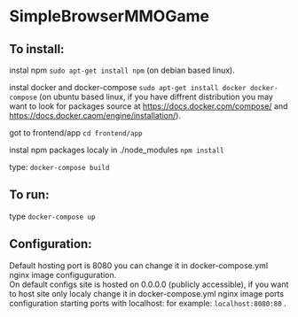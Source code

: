 # SimpleBrowserMMOGame

## To install:
instal npm `sudo apt-get install npm` (on debian based linux).  
  
instal docker and docker-compose  `sudo apt-get install docker docker-compose` (on ubuntu based linux, if you have diffrent distribution you may want to look for packages source at https://docs.docker.com/compose/ and https://docs.docker.caom/engine/installation/).  
  
got to frontend/app `cd frontend/app`  
  
instal npm packages localy in ./node_modules `npm install` 
  
type: `docker-compose build`   
  

## To run:
type `docker-compose up`

  
## Configuration:
Default hosting port is 8080 you can change it in docker-compose.yml nginx image configuguration.  
On default configs site is hosted on 0.0.0.0 (publicly accessible), if you want to host site only localy change it in docker-compose.yml nginx image ports configuration starting ports with localhost: for example: `localhost:8080:80` . 
